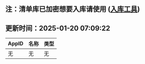 ## 注：清单库已加密想要入库请使用 ([入库工具](https://github.com/BlankTMing/ManifestAutoUpdate/releases))

## 更新时间：2025-01-20 07:09:22
| AppID | 名称 | 类型  |
| :-------------------- | :----------------------------- | :----------- |
| 无 | 无 | 无 |
